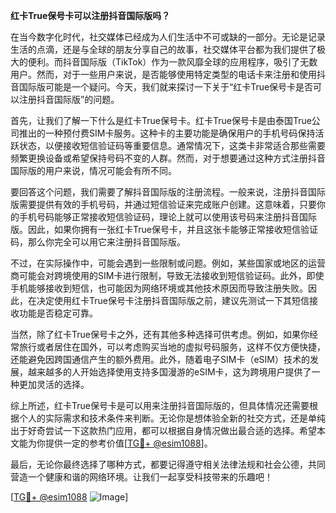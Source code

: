 **红卡True保号卡可以注册抖音国际版吗？**

在当今数字化时代，社交媒体已经成为人们生活中不可或缺的一部分。无论是记录生活的点滴，还是与全球的朋友分享自己的故事，社交媒体平台都为我们提供了极大的便利。而抖音国际版（TikTok）作为一款风靡全球的应用程序，吸引了无数用户。然而，对于一些用户来说，是否能够使用特定类型的电话卡来注册和使用抖音国际版可能是一个疑问。今天，我们就来探讨一下关于“红卡True保号卡是否可以注册抖音国际版”的问题。

首先，让我们了解一下什么是红卡True保号卡。红卡True保号卡是由泰国True公司推出的一种预付费SIM卡服务。这种卡的主要功能是确保用户的手机号码保持活跃状态，以便接收短信验证码等重要信息。通常情况下，这类卡非常适合那些需要频繁更换设备或希望保持号码不变的人群。然而，对于想要通过这种方式注册抖音国际版的用户来说，情况可能会有所不同。

要回答这个问题，我们需要了解抖音国际版的注册流程。一般来说，注册抖音国际版需要提供有效的手机号码，并通过短信验证来完成账户创建。这意味着，只要你的手机号码能够正常接收短信验证码，理论上就可以使用该号码来注册抖音国际版。因此，如果你拥有一张红卡True保号卡，并且这张卡能够正常接收短信验证码，那么你完全可以用它来注册抖音国际版。

不过，在实际操作中，可能会遇到一些限制或问题。例如，某些国家或地区的运营商可能会对跨境使用的SIM卡进行限制，导致无法接收到短信验证码。此外，即使手机能够接收到短信，也可能因为网络环境或其他技术原因而导致注册失败。因此，在决定使用红卡True保号卡注册抖音国际版之前，建议先测试一下其短信接收功能是否稳定可靠。

当然，除了红卡True保号卡之外，还有其他多种选择可供考虑。例如，如果你经常旅行或者居住在国外，可以考虑购买当地的虚拟号码服务，这样不仅方便快捷，还能避免因跨国通信产生的额外费用。此外，随着电子SIM卡（eSIM）技术的发展，越来越多的人开始选择使用支持多国漫游的eSIM卡，这为跨境用户提供了一种更加灵活的选择。

综上所述，红卡True保号卡是可以用来注册抖音国际版的，但具体情况还需要根据个人的实际需求和技术条件来判断。无论你是想体验全新的社交方式，还是单纯出于好奇尝试一下这款热门应用，都可以根据自身情况做出最合适的选择。希望本文能为你提供一定的参考价值[[TG💪+ @esim1088](https://t.me/s/esim1088)]。

最后，无论你最终选择了哪种方式，都要记得遵守相关法律法规和社会公德，共同营造一个健康和谐的网络环境。让我们一起享受科技带来的乐趣吧！

[[TG💪+ @esim1088](https://t.me/s/esim1088) ![Image](https://i.postimg.cc/4NQfJmqS/Snipaste-2025-05-13-00-14-12.png)]